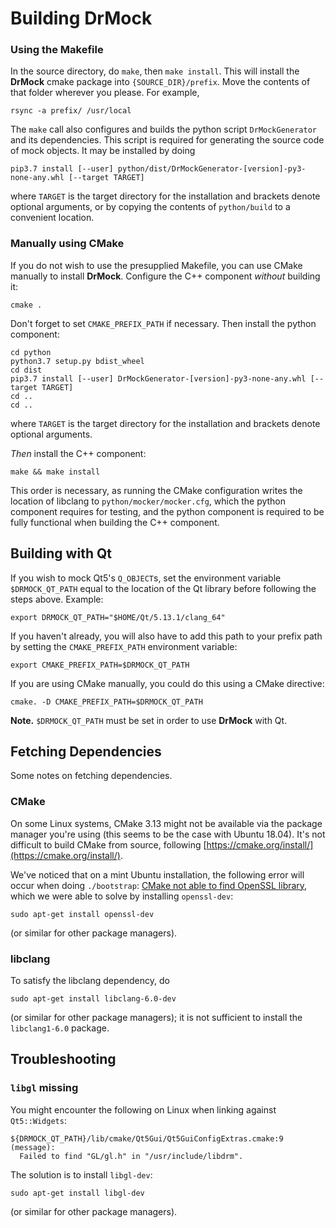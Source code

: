 <!-- 
Copyright 2019 Ole Kliemann, Malte Kliemann

This file is part of DrMock.

DrMock is free software: you can redistribute it and/or modify it
under the terms of the GNU General Public License as published by
the Free Software Foundation, either version 3 of the License, or
(at your option) any later version.

DrMock is distributed in the hope that it will be useful, but
WITHOUT ANY WARRANTY; without even the implied warranty of
MERCHANTABILITY or FITNESS FOR A PARTICULAR PURPOSE.  See the GNU
General Public License for more details.

You should have received a copy of the GNU General Public License
along with DrMock.  If not, see <https://www.gnu.org/licenses/>.
-->

# Building DrMock

### Using the Makefile

In the source directory, do `make`, then `make install`. This will
install the **DrMock** cmake package into `{SOURCE_DIR}/prefix`. Move
the contents of that folder wherever you please. For example,
```
rsync -a prefix/ /usr/local
```

The `make` call also configures and builds the python script
`DrMockGenerator` and its dependencies. This script is required for
generating the source code of mock objects. It may be installed by doing

```
pip3.7 install [--user] python/dist/DrMockGenerator-[version]-py3-none-any.whl [--target TARGET]
```
where `TARGET` is the target directory for the installation and brackets
denote optional arguments, or by copying the contents of `python/build`
to a convenient location.

### Manually using CMake

If you do not wish to use the presupplied Makefile, you can use CMake
manually to install **DrMock**. Configure the C++ component _without_
building it:
```
cmake .
```
Don't forget to set `CMAKE_PREFIX_PATH` if necessary. Then install the
python component:
```
cd python
python3.7 setup.py bdist_wheel
cd dist
pip3.7 install [--user] DrMockGenerator-[version]-py3-none-any.whl [--target TARGET]
cd ..
cd ..
```
where `TARGET` is the target directory for the installation and brackets
denote optional arguments.

_Then_ install the C++ component:
```
make && make install
```

This order is necessary, as running the CMake configuration writes the
location of libclang to `python/mocker/mocker.cfg`, which the python
component requires for testing, and the python component is required 
to be fully functional when building the C++ component.

## Building with Qt

If you wish to mock Qt5's `Q_OBJECT`s, set the environment variable
`$DRMOCK_QT_PATH` equal to the location of the Qt library before
following the steps above. Example:
```
export DRMOCK_QT_PATH="$HOME/Qt/5.13.1/clang_64"
```
If you haven't already, you will also have to add this path to your
prefix path by setting the `CMAKE_PREFIX_PATH` environment variable:
```
export CMAKE_PREFIX_PATH=$DRMOCK_QT_PATH
```
If you are using CMake manually, you could do this using a CMake
directive:
```
cmake. -D CMAKE_PREFIX_PATH=$DRMOCK_QT_PATH
```

**Note.** `$DRMOCK_QT_PATH` must be set in order to use **DrMock** with
  Qt.

## Fetching Dependencies

Some notes on fetching dependencies. 

### CMake

On some Linux systems, CMake 3.13 might not be available via the package
manager you're using (this seems to be the case with Ubuntu 18.04). It's
not difficult to build CMake from source, following
[https://cmake.org/install/](https://cmake.org/install/).

We've noticed that on a mint Ubuntu installation, the following error
will occur when doing `./bootstrap`: [CMake not able to find OpenSSL
library](https://stackoverflow.com/questions/16248775/cmake-not-able-to-find-openssl-library),
which we were able to solve by installing `openssl-dev`:
```
sudo apt-get install openssl-dev
```
(or similar for other package managers).

### libclang

To satisfy the libclang dependency, do
```
sudo apt-get install libclang-6.0-dev
```
(or similar for other package managers); it is not sufficient to install
the `libclang1-6.0` package.

## Troubleshooting

### `libgl` missing

You might encounter the following on Linux when linking against
`Qt5::Widgets`:
```
${DRMOCK_QT_PATH}/lib/cmake/Qt5Gui/Qt5GuiConfigExtras.cmake:9 (message):
  Failed to find "GL/gl.h" in "/usr/include/libdrm".
```
The solution is to install `libgl-dev`:
```
sudo apt-get install libgl-dev
```
(or similar for other package managers).
